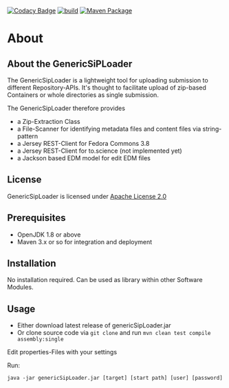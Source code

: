 [![Codacy Badge](https://app.codacy.com/project/badge/Grade/b17416e2c3ec4ecba6e9353571219601)](https://app.codacy.com/gh/hbz/GenericSipLoader/dashboard?utm_source=gh&utm_medium=referral&utm_content=&utm_campaign=Badge_grade)
[![build](https://github.com/hbz/GenericSipLoader/actions/workflows/maven.yml/badge.svg)](https://github.com/hbz/GenericSipLoader/actions)
[![Maven Package](https://github.com/hbz/GenericSipLoader/actions/workflows/maven-publish.yml/badge.svg)](https://github.com/hbz/GenericSipLoader/actions/workflows/maven-publish.yml)

# About #

## About the GenericSiPLoader ##

The GenericSipLoader is a lightweight tool for uploading submission to different Repository-APIs.
It's thought to facilitate upload of zip-based Containers or whole directories as single submission.

The GenericSipLoader therefore provides
- a Zip-Extraction Class
- a File-Scanner for identifying metadata files and content files via string-pattern
- a Jersey REST-Client for Fedora Commons 3.8
- a Jersey REST-Client for to.science (not implemented yet)
- a Jackson based EDM model for edit EDM files

## License ##

GenericSipLoader is licensed under [Apache License 2.0](LICENSE)

## Prerequisites ##

- OpenJDK 1.8 or above
- Maven 3.x or so for integration and deployment

## Installation ##

No installation required. Can be used as library within other Software Modules.

## Usage ##

- Either download latest release of genericSipLoader.jar
- Or clone source code via `git clone` and run `mvn clean test compile assembly:single`

Edit properties-Files with your settings

Run:

`java -jar genericSipLoader.jar [target] [start path] [user] [password]`


